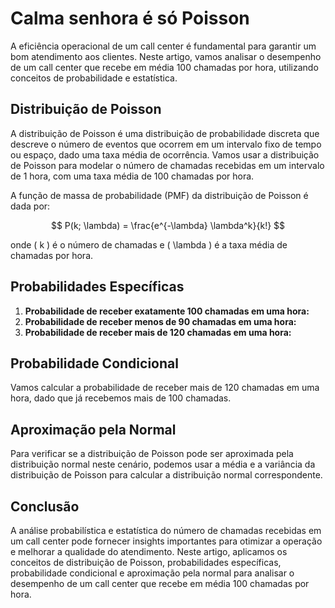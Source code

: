 # Calma senhora é só Poisson

A eficiência operacional de um call center é fundamental para garantir um bom atendimento aos clientes. Neste artigo, vamos analisar o desempenho de um call center que recebe em média 100 chamadas por hora, utilizando conceitos de probabilidade e estatística.

## Distribuição de Poisson

A distribuição de Poisson é uma distribuição de probabilidade discreta que descreve o número de eventos que ocorrem em um intervalo fixo de tempo ou espaço, dado uma taxa média de ocorrência. Vamos usar a distribuição de Poisson para modelar o número de chamadas recebidas em um intervalo de 1 hora, com uma taxa média de 100 chamadas por hora.

A função de massa de probabilidade (PMF) da distribuição de Poisson é dada por:

$$ P(k; \lambda) = \frac{e^{-\lambda} \lambda^k}{k!} $$

onde \( k \) é o número de chamadas e \( \lambda \) é a taxa média de chamadas por hora.

## Probabilidades Específicas

1. **Probabilidade de receber exatamente 100 chamadas em uma hora:**
2. **Probabilidade de receber menos de 90 chamadas em uma hora:**
3. **Probabilidade de receber mais de 120 chamadas em uma hora:**

## Probabilidade Condicional

Vamos calcular a probabilidade de receber mais de 120 chamadas em uma hora, dado que já recebemos mais de 100 chamadas. 

## Aproximação pela Normal

Para verificar se a distribuição de Poisson pode ser aproximada pela distribuição normal neste cenário, podemos usar a média e a variância da distribuição de Poisson para calcular a distribuição normal correspondente.

## Conclusão

A análise probabilística e estatística do número de chamadas recebidas em um call center pode fornecer insights importantes para otimizar a operação e melhorar a qualidade do atendimento. Neste artigo, aplicamos os conceitos de distribuição de Poisson, probabilidades específicas, probabilidade condicional e aproximação pela normal para analisar o desempenho de um call center que recebe em média 100 chamadas por hora.